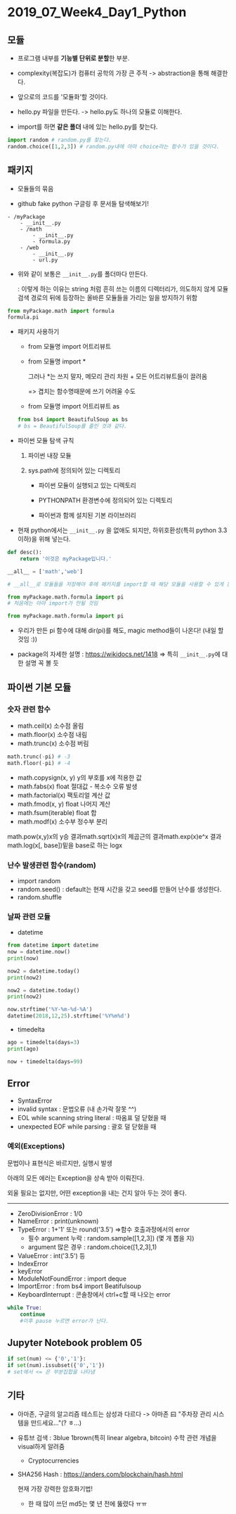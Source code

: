 # 2019_07_Week4_Day1_Python

## 모듈

- 프로그램 내부를 **기능별 단위로 분할**한 부분.
- complexity(복잡도)가 컴퓨터 공학의 가장 큰 주적 -> abstraction을 통해 해결한다.
- 앞으로의 코드를 '모듈화'할 것이다.



- hello.py 파일을 만든다. -> hello.py도 하나의 모듈로 이해한다.
- import를 하면 **같은 폴더** 내에 있는 hello.py를 찾는다.

```python
import random # random.py를 찾는다.
random.choice([1,2,3]) # random.py내에 아마 choice라는 함수가 있을 것이다.
```



## 패키지

- 모듈들의 묶음

- github fake python 구글링 후 문서들 탐색해보기!

```
- /myPackage
    - __init__.py
    - /math
        - __init__.py
        - formula.py
    - /web
        - __init__.py
        - url.py
```

- 위와 같이 보통은 `__init__.py`를 폴더마다 만든다.

  : 이렇게 하는 이유는 string 처럼 흔히 쓰는 이름의 디렉터리가, 의도하지 않게 모듈 검색 경로의 뒤에 등장하는 올바른 모듈들을 가리는 일을 방지하기 위함

```python
from myPackage.math import formula
formula.pi
```

- 패키지 사용하기

  - from 모듈명 import 어트리뷰트

  - from 모듈명 import * 

    그러나 *는 쓰지 말자, 메모리 관리 차원 + 모든 어트리뷰트들이 끌려옴 

    => 겹치는 함수명때문에 쓰기 어려울 수도

  - from 모듈명 import 어트리뷰트 as

  ```python
  from bs4 import BeautifulSoup as bs
  # bs = BeautifulSoup를 줄인 것과 같다.
  ```

- 파이썬 모듈 탐색 규칙

  1. 파이썬 내장 모듈

  2. sys.path에 정의되어 있는 디렉토리

     - 파이썬 모듈이 실행되고 있는 디렉토리

     - PYTHONPATH 환경변수에 정의되어 있는 디렉토리

     - 파이썬과 함께 설치된 기본 라이브러리

- 현재 python에서는 `__init__.py` 을 없애도 되지만, 하위호환성(특히 python 3.3 이하)을 위해 넣는다.

```python
def desc():
    return '이것은 myPackage입니다.'

__all__ = ['math','web']

# __all__로 모듈들을 저장해야 후에 패키지를 import할 때 해당 모듈을 사용할 수 있게 된다.
```

```python
from myPackage.math.formula import pi
# 처음에는 아마 import가 안될 것임
```

```python
from myPackage.math.formula import pi
```

- 우리가 만든 pi 함수에 대해 dir(pi)를 해도, magic method들이 나온다! (내일 할 것임 :))

- package의 자세한 설명 : https://wikidocs.net/1418 => 특히 `__init__.py`에 대한 설명 꼭 볼 듯



## 파이썬 기본 모듈

### 숫자 관련 함수

- math.ceil(x) 소수점 올림
- math.floor(x) 소수점 내림
- math.trunc(x) 소수점 버림

```python
math.trunc(-pi) # -3
math.floor(-pi) # -4
```

- math.copysign(x, y) y의 부호를 x에 적용한 값
- math.fabs(x) float 절대값 - 복소수 오류 발생
- math.factorial(x) 팩토리얼 계산 값
- math.fmod(x, y) float 나머지 계산
- math.fsum(iterable) float 합
- math.modf(x) 소수부 정수부 분리

math.pow(x,y)x의 y승 결과math.sqrt(x)x의 제곱근의 결과math.exp(x)e^x 결과math.log(x[, base])밑을 base로 하는 logx



### 난수 발생관련 함수(random)

- import random
- random.seed() : default는 현재 시간을 갖고 seed를 만들어 난수를 생성한다.
- random.shuffle



### 날짜 관련 모듈

- datetime

```python
from datetime import datetime
now = datetime.now()
print(now)
```

```python
now2 = datetime.today()
print(now2)
```

```python
now2 = datetime.today()
print(now2)
```

```python
now.strftime('%Y-%m-%d-%A')
datetime(2018,12,25).strftime('%Y%m%d')
```

- timedelta

```python
ago = timedelta(days=3)
print(ago)
```

```python
now + timedelta(days=99)
```



## Error

- SyntaxError
- invalid syntax : 문법오류 (내 손가락 잘못 ^^)
- EOL while scanning string literal : 따옴표 덜 닫혔을 때
- unexpected EOF while parsing : 괄호 덜 닫혔을 때



### 예외(Exceptions)

문법이나 표현식은 바르지만, 실행시 발생

아래의 모든 에러는 Exception을 상속 받아 이뤄진다.

외울 필요는 없지만, 어떤 exception을 내는 건지 알아 두는 것이 좋다.

---

- ZeroDivisionError : 1/0
- NameError : print(unknown)
- TypeError : 1+'1' 또는 round('3.5') =>함수 호출과정에서의 error
  - 필수 argument 누락 : random.sample([1,2,3]) (몇 개 뽑을 지)
  - argument 많은 경우 :  random.choice([1,2,3],1)
- ValueError : int('3.5') 등
- IndexError
- keyError
- ModuleNotFoundError : import deque
- ImportError : from bs4 import Beatifulsoup
- KeyboardInterrupt : 콘솔창에서 ctrl+c할 때 나오는 error

```python
while True:
    continue
    #이후 pause 누르면 error가 난다. 
```



## Jupyter Notebook problem 05

```python
if set(num) <= {'0','1'}:
if set(num).issubset({'0','1'})
# set에서 <= 은 부분집합을 나타냄
```



## 기타

- 아마존, 구글의 알고리즘 테스트는 삼성과 다르다 -> 아마존 曰 "주차장 관리 시스템을 만드세요..."(? ㅎ...)

- 유튜브 검색 : 3blue 1brown(특히 linear algebra, bitcoin) 수학 관련 개념을 visual하게 알려줌
  - Cryptocurrencies

- SHA256 Hash : https://anders.com/blockchain/hash.html 

  현재 가장 강력한 암호화기법!

  - 한 때 많이 쓰던 md5는 몇 년 전에 뚫렸다 ㅠㅠ